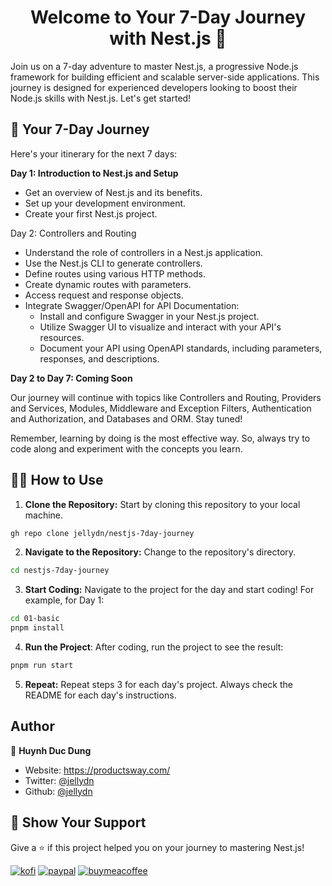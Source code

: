 <h1 align="center">Welcome to Your 7-Day Journey with Nest.js 👋</h1>
<p>
    Join us on a 7-day adventure to master Nest.js, a progressive Node.js framework for building efficient and scalable server-side applications. This journey is designed for experienced developers looking to boost their Node.js skills with Nest.js. Let's get started!
</p>

## 🚀 Your 7-Day Journey

Here's your itinerary for the next 7 days:

**Day 1: Introduction to Nest.js and Setup**

- Get an overview of Nest.js and its benefits.
- Set up your development environment.
- Create your first Nest.js project.

Day 2: Controllers and Routing

- Understand the role of controllers in a Nest.js application.
- Use the Nest.js CLI to generate controllers.
- Define routes using various HTTP methods.
- Create dynamic routes with parameters.
- Access request and response objects.
- Integrate Swagger/OpenAPI for API Documentation:
  - Install and configure Swagger in your Nest.js project.
  - Utilize Swagger UI to visualize and interact with your API's resources.
  - Document your API using OpenAPI standards, including parameters, responses, and descriptions.

**Day 2 to Day 7: Coming Soon**

Our journey will continue with topics like Controllers and Routing, Providers and Services, Modules, Middleware and Exception Filters, Authentication and Authorization, and Databases and ORM. Stay tuned!

Remember, learning by doing is the most effective way. So, always try to code along and experiment with the concepts you learn.

## 👩‍💻 How to Use

1. **Clone the Repository:** Start by cloning this repository to your local machine.

```bash
gh repo clone jellydn/nestjs-7day-journey
```

2. **Navigate to the Repository:** Change to the repository's directory.

```bash
cd nestjs-7day-journey
```

3. **Start Coding:** Navigate to the project for the day and start coding! For example, for Day 1:

```bash
cd 01-basic
pnpm install
```

4. **Run the Project**: After coding, run the project to see the result:

```bash
pnpm run start
```

5. **Repeat:** Repeat steps 3 for each day's project. Always check the README for each day's instructions.

## Author

👤 **Huynh Duc Dung**

- Website: https://productsway.com/
- Twitter: [@jellydn](https://twitter.com/jellydn)
- Github: [@jellydn](https://github.com/jellydn)

## 🌟 Show Your Support

Give a ⭐️ if this project helped you on your journey to mastering Nest.js!

[![kofi](https://img.shields.io/badge/Ko--fi-F16061?style=for-the-badge&logo=ko-fi&logoColor=white)](https://ko-fi.com/dunghd)
[![paypal](https://img.shields.io/badge/PayPal-00457C?style=for-the-badge&logo=paypal&logoColor=white)](https://paypal.me/dunghd)
[![buymeacoffee](https://img.shields.io/badge/Buy_Me_A_Coffee-FFDD00?style=for-the-badge&logo=buy-me-a-coffee&logoColor=black)](https://www.buymeacoffee.com/dunghd)
